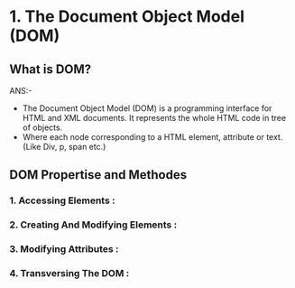 # **1. The Document Object Model (DOM)**

## **What is DOM?**
ANS:-
- The Document Object Model (DOM) is a programming interface for HTML and XML documents. It represents the whole HTML code in tree of objects.
- Where each node corresponding to a HTML element, attribute or text.(Like Div, p, span etc.)

## DOM Propertise and Methodes

### **1. Accessing Elements :**
### **2. Creating And Modifying Elements :**
### **3. Modifying Attributes :**
### **4. Transversing The DOM :**
